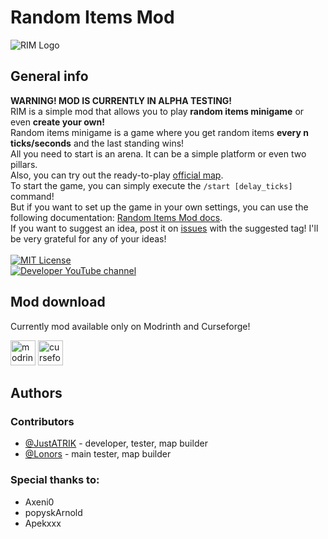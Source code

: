 # Random Items Mod

![RIM Logo](https://cdn.modrinth.com/data/cached_images/c56c05f6143aa8b573ccfbb4715b75e4abdefccd.png)

## General info
**WARNING! MOD IS CURRENTLY IN ALPHA TESTING!**\
RIM is a simple mod that allows you to play **random items minigame** or even **create your own!**\
Random items minigame is a game where you get random items **every n ticks/seconds** and the last standing wins!\
All you need to start is an arena. It can be a simple platform or even two pillars.\
Also, you can try out the ready-to-play [official map](https://github.com/JustATRIK/randomitemsmod/blob/master/official_map.rar).\
To start the game, you can simply execute the ```/start [delay_ticks]``` command!\
But if you want to set up the game in your own settings, you can use the following documentation: [Random Items Mod docs](https://github.com/JustATRIK/randomitemsmod/wiki).\
If you want to suggest an idea, post it on [issues](https://github.com/JustATRIK/randomitemsmod/issues) with the suggested tag! I'll be very grateful for any of your ideas!\
\
[![MIT License](https://img.shields.io/badge/License-MIT-green.svg)](https://github.com/JustATRIK/randomitemsmod/blob/master/LICENSE)\
[![Developer YouTube channel](https://img.shields.io/youtube/channel/subscribers/UCUV4I1AcYy1epjPgVKvIPgw)](https://www.youtube.com/channel/UCUV4I1AcYy1epjPgVKvIPgw)

## Mod download
Currently mod available only on Modrinth and Curseforge!
<!-- SVG version -->
[<img alt="modrinth" height="40" src="https://cdn.jsdelivr.net/npm/@intergrav/devins-badges@3/assets/compact/available/modrinth_vector.svg">](https://modrinth.com/project/random-items-mod)
[<img alt="curseforge" height="40" src="https://cdn.jsdelivr.net/npm/@intergrav/devins-badges@3/assets/compact/available/curseforge_vector.svg">](https://legacy.curseforge.com/minecraft/mc-mods/random-items-minigame)

## Authors

### Contributors
- [@JustATRIK](https://www.github.com/JustATRIK) - developer, tester, map builder
- [@Lonors](https://github.com/Lonors) - main tester, map builder

### Special thanks to:
- Axeni0
- popyskArnold
- Apekxxx
